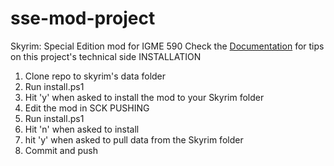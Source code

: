 # sse-mod-project

Skyrim: Special Edition mod for IGME 590
Check the <a href="https://docs.google.com/document/d/1I-2l-IQQxsAhprYQ2-kzCOAbcsb03X-nemtjJsi-2Ro/edit#">Documentation</a> for tips on this project's technical side
INSTALLATION

1. Clone repo to skyrim's data folder
2. Run install.ps1
3. Hit 'y' when asked to install the mod to your Skyrim folder
4. Edit the mod in SCK
   PUSHING
5. Run install.ps1
6. Hit 'n' when asked to install
7. hit 'y' when asked to pull data from the Skyrim folder
8. Commit and push

